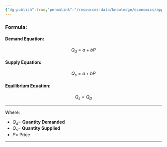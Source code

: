 ```yaml
---
{"dg-publish":true,"permalink":"/resources-data/knowledge/economics/applied-economics/equilibrium/finding-the-equilibrium-price-and-quantity/"}
---
```


### Formula:
#### Demand Equation:

$$Q_d = a + bP$$

#### Supply Equation:

$$Q_s = a + bP$$

#### Equilibrium Equation:

$$Q_s = Q_D$$

** **
Where:
* $Q_d =$ **Quantity Demanded**
* $Q_s =$ **Quantity Supplied**
* $P =$ Price
** **

